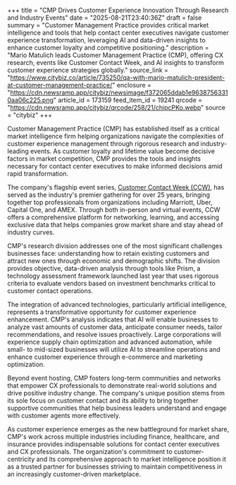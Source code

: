 +++
title = "CMP Drives Customer Experience Innovation Through Research and Industry Events"
date = "2025-08-21T23:40:36Z"
draft = false
summary = "Customer Management Practice provides critical market intelligence and tools that help contact center executives navigate customer experience transformation, leveraging AI and data-driven insights to enhance customer loyalty and competitive positioning."
description = "Mario Matulich leads Customer Management Practice (CMP), offering CX research, events like Customer Contact Week, and AI insights to transform customer experience strategies globally."
source_link = "https://www.citybiz.co/article/735250/qa-with-mario-matulich-president-at-customer-management-practice/"
enclosure = "https://cdn.newsramp.app/citybiz/newsimage/f372065ddab1e96387563310aa06c225.png"
article_id = 173159
feed_item_id = 19241
qrcode = "https://cdn.newsramp.app/citybiz/qrcode/258/21/chipcPKo.webp"
source = "citybiz"
+++

<p>Customer Management Practice (CMP) has established itself as a critical market intelligence firm helping organizations navigate the complexities of customer experience management through rigorous research and industry-leading events. As customer loyalty and lifetime value become decisive factors in market competition, CMP provides the tools and insights necessary for contact center executives to make informed decisions amid rapid transformation.</p><p>The company's flagship event series, <a href="https://www.customercontactweek.com" rel="nofollow" target="_blank">Customer Contact Week (CCW)</a>, has served as the industry's premier gathering for over 25 years, bringing together top professionals from organizations including Marriott, Uber, Capital One, and AMEX. Through both in-person and virtual events, CCW offers a comprehensive platform for networking, learning, and accessing exclusive data that helps companies grow market share and stay ahead of industry curves.</p><p>CMP's research division addresses one of the most significant challenges businesses face: understanding how to retain existing customers and attract new ones through economic and demographic shifts. The division provides objective, data-driven analysis through tools like Prism, a technology assessment framework launched last year that uses rigorous criteria to evaluate vendors based on investment benchmarks critical to customer contact operations.</p><p>The integration of advanced technologies, particularly artificial intelligence, represents a transformative opportunity for customer experience enhancement. CMP's analysis indicates that AI will enable businesses to analyze vast amounts of customer data, anticipate consumer needs, tailor recommendations, and resolve issues proactively. Large corporations will experience supply chain optimization and advanced automation, while small- to mid-sized businesses will utilize AI to streamline operations and enhance customer experience through e-commerce and marketing optimization.</p><p>Beyond event hosting, CMP fosters long-term communities and networks that empower CX professionals to demonstrate real-world solutions and drive positive industry change. The company's unique position stems from its sole focus on customer contact and its ability to bring together supportive communities that help business leaders understand and engage with customer agents more effectively.</p><p>As customer experience emerges as the new battleground for market share, CMP's work across multiple industries including finance, healthcare, and insurance provides indispensable solutions for contact center executives and CX professionals. The organization's commitment to customer-centricity and its comprehensive approach to market intelligence position it as a trusted partner for businesses striving to maintain competitiveness in an increasingly customer-driven marketplace.</p>